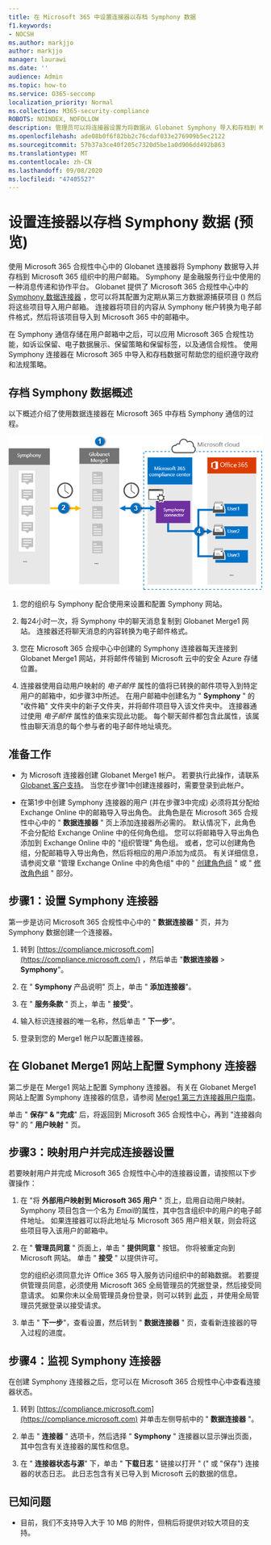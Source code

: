 ```yaml
---
title: 在 Microsoft 365 中设置连接器以存档 Symphony 数据
f1.keywords:
- NOCSH
ms.author: markjjo
author: markjjo
manager: laurawi
ms.date: ''
audience: Admin
ms.topic: how-to
ms.service: O365-seccomp
localization_priority: Normal
ms.collection: M365-security-compliance
ROBOTS: NOINDEX, NOFOLLOW
description: 管理员可以将连接器设置为将数据从 Globanet Symphony 导入和存档到 Microsoft 365 中。 此连接器允许您在 Microsoft 365 中存档第三方数据源中的数据，因此您可以使用合规性功能（如合法保留、内容搜索和保留策略）来管理组织的第三方数据。
ms.openlocfilehash: ade08b0f6f82bb2c76cdaf033e276909b5ec2122
ms.sourcegitcommit: 57b37a3ce40f205c7320d5be1a0d906dd492b863
ms.translationtype: MT
ms.contentlocale: zh-CN
ms.lasthandoff: 09/08/2020
ms.locfileid: "47405527"
---
```

# <a name="set-up-a-connector-to-archive-symphony-data-preview"></a>设置连接器以存档 Symphony 数据 (预览) 

使用 Microsoft 365 合规性中心中的 Globanet 连接器将 Symphony 数据导入并存档到 Microsoft 365 组织中的用户邮箱。 Symphony 是金融服务行业中使用的一种消息传递和协作平台。 Globanet 提供了 Microsoft 365 合规性中心中的 [Symphony 数据连接器](https://globanet.com/symphony) ，您可以将其配置为定期从第三方数据源捕获项目 () 然后将这些项目导入用户邮箱。 连接器将项目的内容从 Symphony 帐户转换为电子邮件格式，然后将该项目导入到 Microsoft 365 中的邮箱中。

在 Symphony 通信存储在用户邮箱中之后，可以应用 Microsoft 365 合规性功能，如诉讼保留、电子数据展示、保留策略和保留标签，以及通信合规性。 使用 Symphony 连接器在 Microsoft 365 中导入和存档数据可帮助您的组织遵守政府和法规策略。

## <a name="overview-of-archiving-symphony-data"></a>存档 Symphony 数据概述

以下概述介绍了使用数据连接器在 Microsoft 365 中存档 Symphony 通信的过程。

![Symphony 存档工作流](../media/SymphonyConnectorWorkflow.png)

1. 您的组织与 Symphony 配合使用来设置和配置 Symphony 网站。

2. 每24小时一次，将 Symphony 中的聊天消息复制到 Globanet Merge1 网站。 连接器还将聊天消息的内容转换为电子邮件格式。

3. 您在 Microsoft 365 合规中心中创建的 Symphony 连接器每天连接到 Globanet Merge1 网站，并将邮件传输到 Microsoft 云中的安全 Azure 存储位置。

4. 连接器使用自动用户映射的 *电子邮件* 属性的值将已转换的邮件项导入到特定用户的邮箱中，如步骤3中所述。 在用户邮箱中创建名为 " **Symphony** " 的 "收件箱" 文件夹中的新子文件夹，并将邮件项目导入该文件夹中。 连接器通过使用 *电子邮件* 属性的值来实现此功能。 每个聊天邮件都包含此属性，该属性由聊天消息的每个参与者的电子邮件地址填充。

## <a name="before-you-begin"></a>准备工作

- 为 Microsoft 连接器创建 Globanet Merge1 帐户。 若要执行此操作，请联系 [Globanet 客户支持](https://globanet.com/ms-connectors-contact)。 当您在步骤1中创建连接器时，需要登录到此帐户。

- 在第1步中创建 Symphony 连接器的用户 (并在步骤3中完成) 必须将其分配给 Exchange Online 中的邮箱导入导出角色。 此角色是在 Microsoft 365 合规性中心中的 " **数据连接器** " 页上添加连接器所必需的。 默认情况下，此角色不会分配给 Exchange Online 中的任何角色组。 您可以将邮箱导入导出角色添加到 Exchange Online 中的 "组织管理" 角色组。 或者，您可以创建角色组，分配邮箱导入导出角色，然后将相应的用户添加为成员。 有关详细信息，请参阅文章 "管理 Exchange Online 中的角色组" 中的 " [创建角色组](https://docs.microsoft.com/Exchange/permissions-exo/role-groups#create-role-groups) " 或 " [修改角色组](https://docs.microsoft.com/Exchange/permissions-exo/role-groups#modify-role-groups) " 部分。

## <a name="step-1-set-up-the-symphony-connector"></a>步骤1：设置 Symphony 连接器

第一步是访问 Microsoft 365 合规性中心中的 " **数据连接器** " 页，并为 Symphony 数据创建一个连接器。

1. 转到 [https://compliance.microsoft.com](https://compliance.microsoft.com/) ，然后单击 "**数据连接器**  >  **Symphony**"。

2. 在 " **Symphony** 产品说明" 页上，单击 " **添加连接器**"。

3. 在 " **服务条款** " 页上，单击 " **接受**"。

4. 输入标识连接器的唯一名称，然后单击 " **下一步**"。

5. 登录到您的 Merge1 帐户以配置连接器。

## <a name="configure-the-symphony-connector-on-the-globanet-merge1-site"></a>在 Globanet Merge1 网站上配置 Symphony 连接器

第二步是在 Merge1 网站上配置 Symphony 连接器。 有关在 Globanet Merge1 网站上配置 Symphony 连接器的信息，请参阅 [Merge1 第三方连接器用户指南](https://docs.ms.merge1.globanetportal.com/Merge1%20Third-Party%20Connectors%20Symphony%20User%20Guide%20.pdf)。

单击 " **保存" & "完成**" 后，将返回到 Microsoft 365 合规性中心，再到 "连接器向导" 的 " **用户映射** " 页。

## <a name="step-3-map-users-and-complete-the-connector-setup"></a>步骤3：映射用户并完成连接器设置

若要映射用户并完成 Microsoft 365 合规性中心中的连接器设置，请按照以下步骤操作：

1. 在 "将 **外部用户映射到 Microsoft 365 用户** " 页上，启用自动用户映射。 Symphony 项目包含一个名为 *Email*的属性，其中包含组织中的用户的电子邮件地址。 如果连接器可以将此地址与 Microsoft 365 用户相关联，则会将这些项目导入该用户的邮箱中。

2. 在 " **管理员同意** " 页面上，单击 " **提供同意** " 按钮。 你将被重定向到 Microsoft 网站。 单击 " **接受** " 以提供许可。

   您的组织必须同意允许 Office 365 导入服务访问组织中的邮箱数据。 若要提供管理员同意，必须使用 Microsoft 365 全局管理员的凭据登录，然后接受同意请求。 如果你未以全局管理员身份登录，则可以转到 [此页](https://login.microsoftonline.com/common/oauth2/authorize?client_id=570d0bec-d001-4c4e-985e-3ab17fdc3073&response_type=code&redirect_uri=https://portal.azure.com/&nonce=1234&prompt=admin_consent) ，并使用全局管理员凭据登录以接受请求。

3. 单击 " **下一步**"，查看设置，然后转到 " **数据连接器** " 页，查看新连接器的导入过程的进度。

## <a name="step-4-monitor-the-symphony-connector"></a>步骤4：监视 Symphony 连接器

在创建 Symphony 连接器之后，您可以在 Microsoft 365 合规性中心中查看连接器状态。

1. 转到 [https://compliance.microsoft.com](https://compliance.microsoft.com) 并单击左侧导航中的 " **数据连接器** "。

2. 单击 " **连接器** " 选项卡，然后选择 " **Symphony** " 连接器以显示弹出页面，其中包含有关连接器的属性和信息。

3. 在 " **连接器状态与源**" 下，单击 " **下载日志** " 链接以打开 " (" 或 "保存") 连接器的状态日志。 此日志包含有关已导入到 Microsoft 云的数据的信息。

## <a name="known-issues"></a>已知问题

- 目前，我们不支持导入大于 10 MB 的附件，但稍后将提供对较大项目的支持。
